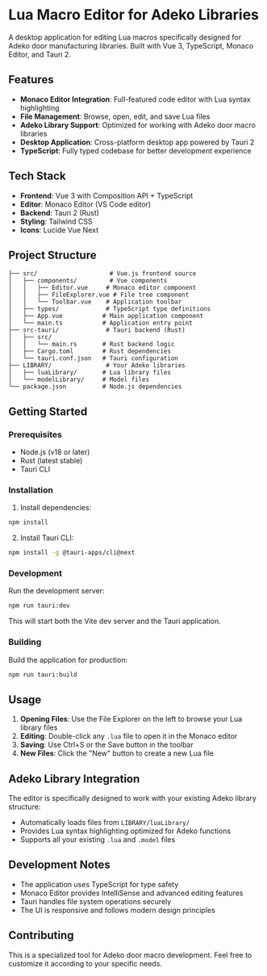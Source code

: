 # Lua Macro Editor for Adeko Libraries

A desktop application for editing Lua macros specifically designed for Adeko door manufacturing libraries. Built with Vue 3, TypeScript, Monaco Editor, and Tauri 2.

## Features

- **Monaco Editor Integration**: Full-featured code editor with Lua syntax highlighting
- **File Management**: Browse, open, edit, and save Lua files
- **Adeko Library Support**: Optimized for working with Adeko door macro libraries
- **Desktop Application**: Cross-platform desktop app powered by Tauri 2
- **TypeScript**: Fully typed codebase for better development experience

## Tech Stack

- **Frontend**: Vue 3 with Composition API + TypeScript
- **Editor**: Monaco Editor (VS Code editor)
- **Backend**: Tauri 2 (Rust)
- **Styling**: Tailwind CSS
- **Icons**: Lucide Vue Next

## Project Structure

```
├── src/                    # Vue.js frontend source
│   ├── components/         # Vue components
│   │   ├── Editor.vue     # Monaco editor component
│   │   ├── FileExplorer.vue # File tree component
│   │   └── Toolbar.vue    # Application toolbar
│   ├── types/             # TypeScript type definitions
│   ├── App.vue           # Main application component
│   └── main.ts           # Application entry point
├── src-tauri/             # Tauri backend (Rust)
│   ├── src/
│   │   └── main.rs       # Rust backend logic
│   ├── Cargo.toml        # Rust dependencies
│   └── tauri.conf.json   # Tauri configuration
├── LIBRARY/               # Your Adeko libraries
│   ├── luaLibrary/       # Lua library files
│   └── modelLibrary/     # Model files
└── package.json          # Node.js dependencies
```

## Getting Started

### Prerequisites

- Node.js (v18 or later)
- Rust (latest stable)
- Tauri CLI

### Installation

1. Install dependencies:
```bash
npm install
```

2. Install Tauri CLI:
```bash
npm install -g @tauri-apps/cli@next
```

### Development

Run the development server:
```bash
npm run tauri:dev
```

This will start both the Vite dev server and the Tauri application.

### Building

Build the application for production:
```bash
npm run tauri:build
```

## Usage

1. **Opening Files**: Use the File Explorer on the left to browse your Lua library files
2. **Editing**: Double-click any `.lua` file to open it in the Monaco editor
3. **Saving**: Use Ctrl+S or the Save button in the toolbar
4. **New Files**: Click the "New" button to create a new Lua file

## Adeko Library Integration

The editor is specifically designed to work with your existing Adeko library structure:
- Automatically loads files from `LIBRARY/luaLibrary/`
- Provides Lua syntax highlighting optimized for Adeko functions
- Supports all your existing `.lua` and `.model` files

## Development Notes

- The application uses TypeScript for type safety
- Monaco Editor provides IntelliSense and advanced editing features
- Tauri handles file system operations securely
- The UI is responsive and follows modern design principles

## Contributing

This is a specialized tool for Adeko door macro development. Feel free to customize it according to your specific needs.
